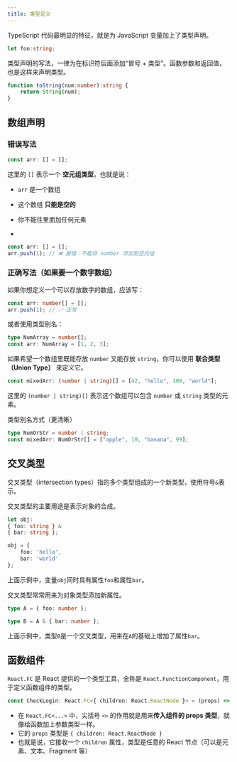 ```yaml
---
title: 类型定义
---
```

TypeScript 代码最明显的特征，就是为 JavaScript 变量加上了类型声明。

```ts
let foo:string;
```

类型声明的写法，一律为在标识符后面添加“冒号 + 类型”。函数参数和返回值，也是这样来声明类型。

```ts
function toString(num:number):string {
	return String(num);
}
```


## 数组声明
### 错误写法

```ts
const arr: [] = [];
```

这里的 `[]` 表示一个 **空元组类型**，也就是说：

- `arr` 是一个数组
    
- 这个数组 **只能是空的**
    
- 你不能往里面加任何元素
- 
```ts
const arr: [] = [];
arr.push(1); // ❌ 报错：不能将 number 添加到空元组
```

### 正确写法（如果要一个数字数组）

如果你想定义一个可以存放数字的数组，应该写：

```ts
const arr: number[] = [];
arr.push(1); // ✅ 正常
```

或者使用类型别名：

```ts
type NumArray = number[];
const arr: NumArray = [1, 2, 3];
```

如果希望一个数组里既能存放 `number` 又能存放 `string`，你可以使用 **联合类型（Union Type）** 来定义它。

```ts
const mixedArr: (number | string)[] = [42, "hello", 100, "world"];
```

这里的 `(number | string)[]` 表示这个数组可以包含 `number` 或 `string` 类型的元素。

类型别名方式（更清晰）


```ts
type NumOrStr = number | string;
const mixedArr: NumOrStr[] = ["apple", 10, "banana", 99];
```

## 交叉类型
交叉类型（intersection types）指的多个类型组成的一个新类型，使用符号`&`表示。

交叉类型的主要用途是表示对象的合成。

```ts
let obj:
{ foo: string } &
{ bar: string };

obj = {
	foo: 'hello',
	bar: 'world'
};
```

上面示例中，变量`obj`同时具有属性`foo`和属性`bar`。

交叉类型常常用来为对象类型添加新属性。

```ts
type A = { foo: number };

type B = A & { bar: number };
```

上面示例中，类型`B`是一个交叉类型，用来在`A`的基础上增加了属性`bar`。


## 函数组件
`React.FC` 是 React 提供的一个类型工具，全称是 `React.FunctionComponent`，用于定义函数组件的类型。
```ts
const CheckLogin: React.FC<{ children: React.ReactNode }> = (props) => { ... }
```

- 在 `React.FC<...>` 中，尖括号 `<>` 的作用就是用来**传入组件的 props 类型**，就像给函数加上参数类型一样。
- 它的 `props` 类型是 `{ children: React.ReactNode }`
- 也就是说，它接收一个 `children` 属性，类型是任意的 React 节点（可以是元素、文本、Fragment 等）
